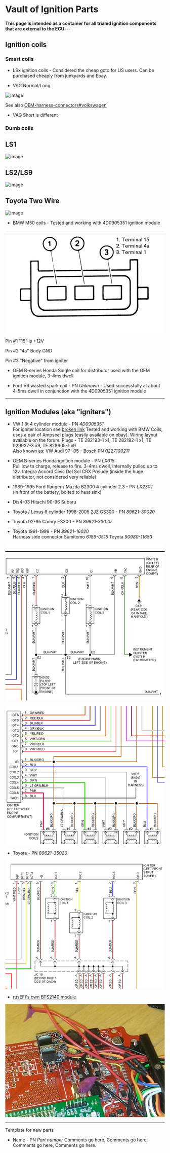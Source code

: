 # Vault of Ignition Parts

**This page is intended as a container for all trialed ignition components that are external to the ECU**---

## Ignition coils

### Smart coils

* LSx ignition coils - Considered the cheap goto for US users. Can be purchased cheaply from junkyards and Ebay.

* VAG Normal/Long

![image](https://user-images.githubusercontent.com/48498823/225203719-d92edd9a-fe02-4af6-ba76-acded2d7b1b9.png)

See also [OEM-harness-connectors#volkswagen](OEM-harness-connectors#volkswagen)

* VAG Short is different

### Dumb coils

## LS1

![image](https://github.com/rusefi/rusefi/assets/48498823/316ba747-708b-487e-99b0-2f411def2a0d)

## LS2/LS9

![image](https://github.com/rusefi/rusefi/assets/48498823/f2e1e7e2-93b5-4d4c-8f28-c7b6aa2d397c)

## Toyota Two Wire

![image](https://github.com/rusefi/rusefi/assets/48498823/301a4ebf-6319-4cbc-8242-c2fe8d9fa005)

* BMW M50 coils - Tested and working with 4D0905351 ignition module

![x](OEM-Docs/Bmw/bmw_dumb_coil.png)

Pin #1 "15" is +12V

Pin #2 "4a" Body GND

Pin #3 "Negative" from igniter

* OEM B-series Honda Single coil for distributor used with the OEM ignition module, 3-4ms dwell

* Ford V6 wasted spark coil - PN _Unknown_ - Used successfully at about 4-5ms dwell in conjunction with the 4D0905351 ignition module  

---

## Ignition Modules (aka "igniters")

* VW 1.8t 4 cylinder module - PN _4D0905351_  
For igniter location see [broken link](https://www.youtube.com/watch?v=X-iyKYUeGvc)
Tested and working with BMW Coils, uses a pair of Ampseal plugs (easily available on ebay). Wiring layout available on the forum.
Plugs - TE 282193-1 x1, TE 282192-1 x1, TE 929937-3 x9, TE 828905-1 x9  
Also known as: VW Audi 97- 05 - Bosch PN _0227100211_  

* OEM B-series Honda ignition module - PN _LX615_  
Pull low to charge, release to fire. 3-4ms dwell, internally pulled up to 12v. Integra Accord Civic Del Sol CRX Prelude (inside the huge distributor, not considered very reliable)

* 1989-1995 Ford Ranger / Mazda B2300 4 cylinder 2.3 - PN _LX230T_  
(in front of the battery, bolted to heat sink)

* Dis4-03 Hitachi 90-96 Subaru

* Toyota / Lexus 6 cylinder 1998-2005 2JZ GS300 - PN _89621-30020_  

* Toyota 92-95 Camry ES300 - PN _89621-33020_  

* Toyota 1991-1999 - PN _89621-16020_  
Harness side connector Sumitomo _6189-0515_ Toyota _90980-11653_

![x](OEM-Docs/Toyota/GS300_2001_igniter.png)

![x](OEM-Docs/Toyota/1995_Camry_Igniter.png)

* Toyota - PN _89621-35020_

![x](OEM-Docs/Toyota/1999_Camry_Igniter.png)

* [rusEFI's own BTS2140 module](http://rusefi.com/forum/viewtopic.php?f=4&t=286)

![BTS2140 module](Images/BTS2140_breakout.jpg)

---

Template for new parts

* Name - PN _Part number_
Comments go here, Comments go here, Comments go here, Comments go here.
